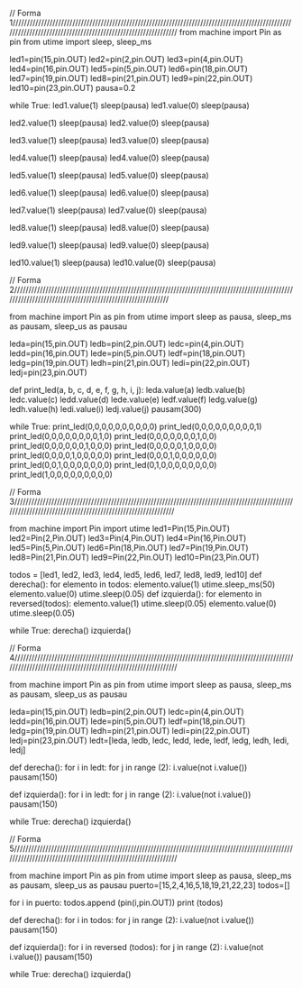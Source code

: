 // Forma 1/////////////////////////////////////////////////////////////////////////////////////////////////////////////////////////////////////////////////////////////
from machine import Pin as pin
from utime import sleep, sleep_ms

led1=pin(15,pin.OUT)
led2=pin(2,pin.OUT)
led3=pin(4,pin.OUT)
led4=pin(16,pin.OUT)
led5=pin(5,pin.OUT)
led6=pin(18,pin.OUT)
led7=pin(19,pin.OUT)
led8=pin(21,pin.OUT)
led9=pin(22,pin.OUT)
led10=pin(23,pin.OUT)
pausa=0.2

while True:
  led1.value(1)
  sleep(pausa)
  led1.value(0)
  sleep(pausa)
  
  led2.value(1)
  sleep(pausa)
  led2.value(0)
  sleep(pausa)
  
  led3.value(1)
  sleep(pausa)
  led3.value(0)
  sleep(pausa)
  
  led4.value(1)
  sleep(pausa)
  led4.value(0)
  sleep(pausa)

  led5.value(1)
  sleep(pausa)
  led5.value(0)
  sleep(pausa)

  led6.value(1)
  sleep(pausa)
  led6.value(0)
  sleep(pausa)
  
  led7.value(1)
  sleep(pausa)
  led7.value(0)
  sleep(pausa)

  led8.value(1)
  sleep(pausa)
  led8.value(0)
  sleep(pausa)

  led9.value(1)
  sleep(pausa)
  led9.value(0)
  sleep(pausa)

  led10.value(1)
  sleep(pausa)
  led10.value(0)
  sleep(pausa)
  
// Forma 2//////////////////////////////////////////////////////////////////////////////////////////////////////////////////////////////////////////////////////////

from machine import Pin as pin
from utime import sleep as pausa, sleep_ms as pausam, sleep_us as pausau

leda=pin(15,pin.OUT)
ledb=pin(2,pin.OUT)
ledc=pin(4,pin.OUT)
ledd=pin(16,pin.OUT)
lede=pin(5,pin.OUT)
ledf=pin(18,pin.OUT)
ledg=pin(19,pin.OUT)
ledh=pin(21,pin.OUT)
ledi=pin(22,pin.OUT)
ledj=pin(23,pin.OUT)

def print_led(a, b, c, d, e, f, g, h, i, j):
  leda.value(a)
  ledb.value(b)
  ledc.value(c)
  ledd.value(d)
  lede.value(e)
  ledf.value(f)
  ledg.value(g)
  ledh.value(h)
  ledi.value(i)
  ledj.value(j)
  pausam(300)

while True:
  print_led(0,0,0,0,0,0,0,0,0,0)
  print_led(0,0,0,0,0,0,0,0,0,1)  
  print_led(0,0,0,0,0,0,0,0,1,0)
  print_led(0,0,0,0,0,0,0,1,0,0)
  print_led(0,0,0,0,0,0,1,0,0,0)
  print_led(0,0,0,0,0,1,0,0,0,0)
  print_led(0,0,0,0,1,0,0,0,0,0)
  print_led(0,0,0,1,0,0,0,0,0,0)
  print_led(0,0,1,0,0,0,0,0,0,0)
  print_led(0,1,0,0,0,0,0,0,0,0)
  print_led(1,0,0,0,0,0,0,0,0,0)
  
// Forma 3////////////////////////////////////////////////////////////////////////////////////////////////////////////////////////////////////////////////////////////

from machine import Pin 
import utime
led1=Pin(15,Pin.OUT)
led2=Pin(2,Pin.OUT)
led3=Pin(4,Pin.OUT)
led4=Pin(16,Pin.OUT)
led5=Pin(5,Pin.OUT)
led6=Pin(18,Pin.OUT)
led7=Pin(19,Pin.OUT)
led8=Pin(21,Pin.OUT)
led9=Pin(22,Pin.OUT)
led10=Pin(23,Pin.OUT)

todos =  [led1, led2, led3, led4, led5, led6, led7, led8, led9, led10]
def derecha():
  for elemento in todos:
    elemento.value(1)
    utime.sleep_ms(50)
    elemento.value(0)
    utime.sleep(0.05)
def izquierda():
  for elemento in reversed(todos):
    elemento.value(1)
    utime.sleep(0.05)
    elemento.value(0)
    utime.sleep(0.05)

while True:
  derecha()
  izquierda()
  
// Forma 4/////////////////////////////////////////////////////////////////////////////////////////////////////////////////////////////////////////////////////////////

from machine import Pin as pin
from utime import sleep as pausa, sleep_ms as pausam, sleep_us as pausau

leda=pin(15,pin.OUT)
ledb=pin(2,pin.OUT)
ledc=pin(4,pin.OUT)
ledd=pin(16,pin.OUT)
lede=pin(5,pin.OUT)
ledf=pin(18,pin.OUT)
ledg=pin(19,pin.OUT)
ledh=pin(21,pin.OUT)
ledi=pin(22,pin.OUT)
ledj=pin(23,pin.OUT)
ledt=[leda, ledb, ledc, ledd, lede, ledf, ledg, ledh, ledi, ledj]

def derecha():
  for i in ledt:
    for j in range (2):
      i.value(not i.value())
      pausam(150)

def izquierda():
  for i in ledt:
    for j in range (2):
      i.value(not i.value())
      pausam(150)

while True:
  derecha()
  izquierda()
  
  
// Forma 5/////////////////////////////////////////////////////////////////////////////////////////////////////////////////////////////////////////////////////////////

from machine import Pin as pin
from utime import sleep as pausa, sleep_ms as pausam, sleep_us as pausau
puerto=[15,2,4,16,5,18,19,21,22,23]
todos=[]

for i in puerto:
  todos.append (pin(i,pin.OUT))
print (todos)

def derecha():
  for i in todos:
    for j in range (2):
      i.value(not i.value())
      pausam(150)

def izquierda():
  for i in reversed (todos):
    for j in range (2):
      i.value(not i.value())
      pausam(150)

while True:
  derecha()
  izquierda()
